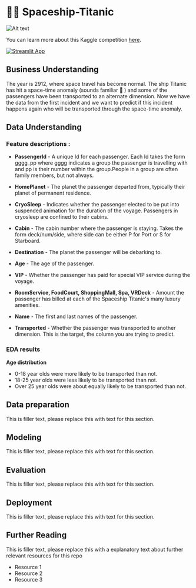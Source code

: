 # 🧑‍🚀 Spaceship-Titanic

![Alt text](https://media.giphy.com/media/QRXwbVxk1oViM/giphy.gif)

You can learn more about this Kaggle competition [here](https://www.kaggle.com/competitions/spaceship-titanic).

[![Streamlit App](https://static.streamlit.io/badges/streamlit_badge_black_white.svg)](https://starter-kit.streamlitapp.com/)

## Business Understanding

The year is 2912, where space travel has become normal. The ship Titanic has hit a space-time anomaly (sounds familiar 🤔 ) and some of the passengers have been transported to an alternate dimension. Now we have the data from the first incident and we want to predict if this incident happens again who will be transported through the space-time anomaly.

## Data Understanding

### Feature descriptions :

- **PassengerId** - A unique Id for each passenger. Each Id takes the form gggg_pp where gggg indicates a group the passenger is travelling with and pp is their number within the group.People in a group are often family members, but not always.

- **HomePlanet** - The planet the passenger departed from, typically their planet of permanent residence.

- **CryoSleep** - Indicates whether the passenger elected to be put into suspended animation for the duration of the voyage. Passengers in cryosleep are confined to their cabins.

- **Cabin** - The cabin number where the passenger is staying. Takes the form deck/num/side, where side can be either P for Port or S for Starboard.

- **Destination** - The planet the passenger will be debarking to.

- **Age** - The age of the passenger.

- **VIP** - Whether the passenger has paid for special VIP service during the voyage.

- **RoomService, FoodCourt, ShoppingMall, Spa, VRDeck** - Amount the passenger has billed at each of the Spaceship Titanic's many luxury amenities.

- **Name** - The first and last names of the passenger.

- **Transported** - Whether the passenger was transported to another dimension. This is the target, the column you are trying to predict.

### EDA results

**Age distribution**
- 0-18 year olds were more likely to be transported than not.
- 18-25 year olds were less likely to be transported than not.
- Over 25 year olds were about equally likely to be transported than not.

## Data preparation

This is filler text, please replace this with text for this section.

## Modeling

This is filler text, please replace this with text for this section.

## Evaluation

This is filler text, please replace this with text for this section.

## Deployment

This is filler text, please replace this with text for this section.

## Further Reading

This is filler text, please replace this with a explanatory text about further relevant resources for this repo
- Resource 1
- Resource 2
- Resource 3